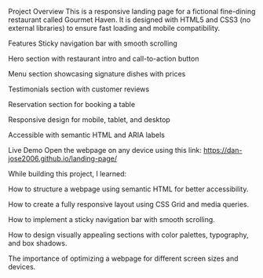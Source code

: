 Project Overview
This is a responsive landing page for a fictional fine-dining restaurant called Gourmet Haven.
It is designed with HTML5 and CSS3 (no external libraries) to ensure fast loading and mobile compatibility.

Features
Sticky navigation bar with smooth scrolling

Hero section with restaurant intro and call-to-action button

Menu section showcasing signature dishes with prices

Testimonials section with customer reviews

Reservation section for booking a table

Responsive design for mobile, tablet, and desktop

Accessible with semantic HTML and ARIA labels

Live Demo
Open the webpage on any device using this link:
https://dan-jose2006.github.io/landing-page/

While building this project, I learned:

How to structure a webpage using semantic HTML for better accessibility.

How to create a fully responsive layout using CSS Grid and media queries.

How to implement a sticky navigation bar with smooth scrolling.

How to design visually appealing sections with color palettes, typography, and box shadows.

The importance of optimizing a webpage for different screen sizes and devices.
